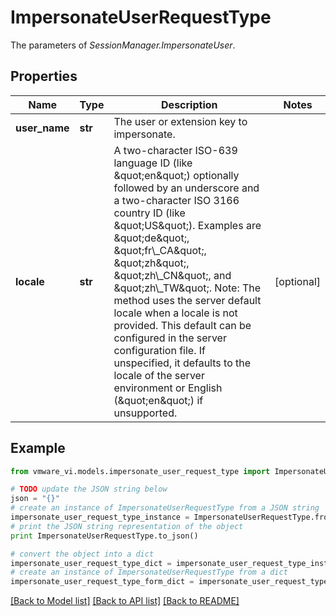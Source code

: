 # ImpersonateUserRequestType

The parameters of *SessionManager.ImpersonateUser*. 

## Properties
Name | Type | Description | Notes
------------ | ------------- | ------------- | -------------
**user_name** | **str** | The user or extension key to impersonate.  | 
**locale** | **str** | A two-character ISO-639 language ID (like \&quot;en\&quot;) optionally followed by an underscore and a two-character ISO 3166 country ID (like \&quot;US\&quot;).  Examples are \&quot;de\&quot;, \&quot;fr\\_CA\&quot;, \&quot;zh\&quot;, \&quot;zh\\_CN\&quot;, and \&quot;zh\\_TW\&quot;. Note: The method uses the server default locale when a locale is not provided. This default can be configured in the server configuration file. If unspecified, it defaults to the locale of the server environment or English (\&quot;en\&quot;) if unsupported.  | [optional] 

## Example

```python
from vmware_vi.models.impersonate_user_request_type import ImpersonateUserRequestType

# TODO update the JSON string below
json = "{}"
# create an instance of ImpersonateUserRequestType from a JSON string
impersonate_user_request_type_instance = ImpersonateUserRequestType.from_json(json)
# print the JSON string representation of the object
print ImpersonateUserRequestType.to_json()

# convert the object into a dict
impersonate_user_request_type_dict = impersonate_user_request_type_instance.to_dict()
# create an instance of ImpersonateUserRequestType from a dict
impersonate_user_request_type_form_dict = impersonate_user_request_type.from_dict(impersonate_user_request_type_dict)
```
[[Back to Model list]](../README.md#documentation-for-models) [[Back to API list]](../README.md#documentation-for-api-endpoints) [[Back to README]](../README.md)



